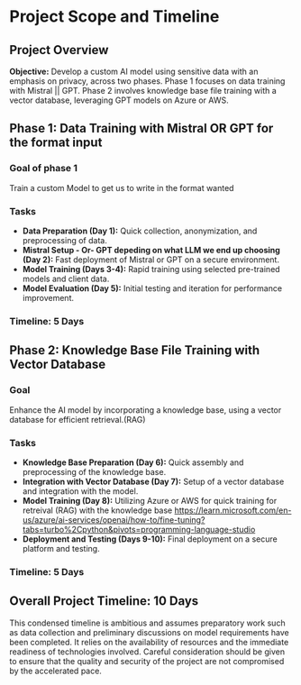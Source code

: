 # Project Scope and Timeline

## Project Overview

**Objective:** Develop a custom AI model using sensitive data with an emphasis on privacy, across two phases. Phase 1 focuses on data training with Mistral || GPT. Phase 2 involves knowledge base file training with a vector database, leveraging GPT models on Azure or AWS.

## Phase 1: Data Training with Mistral OR GPT  for the format input

### Goal of phase 1
Train a custom Model to get us to write in the format wanted

### Tasks

- **Data Preparation (Day 1):** Quick collection, anonymization, and preprocessing of data.
- **Mistral Setup - Or- GPT depeding on what LLM we end up choosing (Day 2):** Fast deployment of Mistral or GPT on a secure environment.
- **Model Training (Days 3-4):** Rapid training using selected pre-trained models and client data.
- **Model Evaluation (Day 5):** Initial testing and iteration for performance improvement.

### Timeline: 5 Days

## Phase 2: Knowledge Base File Training with Vector Database

### Goal
Enhance the AI model by incorporating a knowledge base, using a vector database for efficient retrieval.(RAG)

### Tasks

- **Knowledge Base Preparation (Day 6):** Quick assembly and preprocessing of the knowledge base.
- **Integration with Vector Database (Day 7):** Setup of a vector database and integration with the model.
- **Model Training (Day 8):** Utilizing Azure or AWS for quick training for retreival (RAG) with the knowledge base https://learn.microsoft.com/en-us/azure/ai-services/openai/how-to/fine-tuning?tabs=turbo%2Cpython&pivots=programming-language-studio
- **Deployment and Testing (Days 9-10):** Final deployment on a secure platform and testing.

### Timeline: 5 Days

## Overall Project Timeline: 10 Days

This condensed timeline is ambitious and assumes preparatory work such as data collection and preliminary discussions on model requirements have been completed. It relies on the availability of resources and the immediate readiness of technologies involved. Careful consideration should be given to ensure that the quality and security of the project are not compromised by the accelerated pace.
